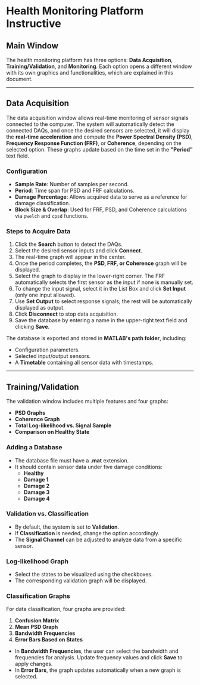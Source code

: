 # Health Monitoring Platform Instructive

## Main Window

The health monitoring platform has three options: **Data Acquisition**, **Training/Validation**, and **Monitoring**. Each option opens a different window with its own graphics and functionalities, which are explained in this document.

---

## Data Acquisition

The data acquisition window allows real-time monitoring of sensor signals connected to the computer. The system will automatically detect the connected DAQs, and once the desired sensors are selected, it will display the **real-time acceleration** and compute the **Power Spectral Density (PSD)**, **Frequency Response Function (FRF)**, or **Coherence**, depending on the selected option. These graphs update based on the time set in the **"Period"** text field.

### Configuration
- **Sample Rate**: Number of samples per second.
- **Period**: Time span for PSD and FRF calculations.
- **Damage Percentage**: Allows acquired data to serve as a reference for damage classification.
- **Block Size & Overlap**: Used for FRF, PSD, and Coherence calculations via `pwelch` and `cpsd` functions.

### Steps to Acquire Data
1. Click the **Search** button to detect the DAQs.
2. Select the desired sensor inputs and click **Connect**.
3. The real-time graph will appear in the center.
4. Once the period completes, the **PSD, FRF, or Coherence** graph will be displayed.
5. Select the graph to display in the lower-right corner. The FRF automatically selects the first sensor as the input if none is manually set.
6. To change the input signal, select it in the List Box and click **Set Input** (only one input allowed).
7. Use **Set Output** to select response signals; the rest will be automatically displayed as output.
8. Click **Disconnect** to stop data acquisition.
9. Save the database by entering a name in the upper-right text field and clicking **Save**.

The database is exported and stored in **MATLAB's path folder**, including:
- Configuration parameters.
- Selected input/output sensors.
- A **Timetable** containing all sensor data with timestamps.

---

## Training/Validation

The validation window includes multiple features and four graphs:
- **PSD Graphs**
- **Coherence Graph**
- **Total Log-likelihood vs. Signal Sample**
- **Comparison on Healthy State**

### Adding a Database
- The database file must have a **.mat** extension.
- It should contain sensor data under five damage conditions:
  - **Healthy**
  - **Damage 1**
  - **Damage 2**
  - **Damage 3**
  - **Damage 4**

### Validation vs. Classification
- By default, the system is set to **Validation**.
- If **Classification** is needed, change the option accordingly.
- The **Signal Channel** can be adjusted to analyze data from a specific sensor.

### Log-likelihood Graph
- Select the states to be visualized using the checkboxes.
- The corresponding validation graph will be displayed.

### Classification Graphs
For data classification, four graphs are provided:
1. **Confusion Matrix**
2. **Mean PSD Graph**
3. **Bandwidth Frequencies**
4. **Error Bars Based on States**

- In **Bandwidth Frequencies**, the user can select the bandwidth and frequencies for analysis. Update frequency values and click **Save** to apply changes.
- In **Error Bars**, the graph updates automatically when a new graph is selected.
